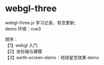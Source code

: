 # webgl-three

webgl-three.js 学习记录，有空更新;  
demo 环境：vue3

顺序：  
【1】webgl 入门  
【2】坐标轴与建模  
【3】earth-screen-demo：地球星空效果 demo
